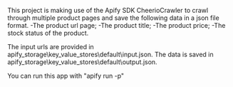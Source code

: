 
This project is making use of the Apify SDK CheerioCrawler to crawl through multiple product pages and save the following data in a json file format.
-The product url page;
-The product title;
-The product price;
-The stock status of the product.

The input urls are provided in apify_storage\key_value_stores\default\input.json.
The data is saved in apify_storage\key_value_stores\default\output.json.

You can run this app with "apify run -p" 
